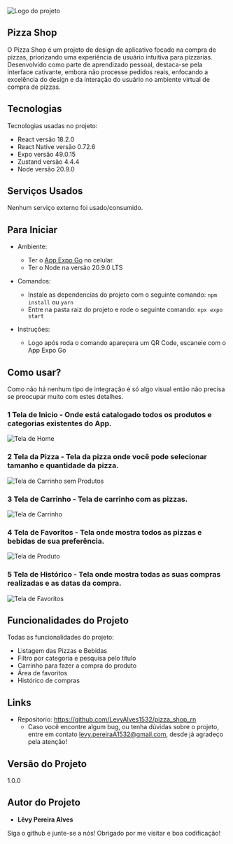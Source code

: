 ![Logo do projeto](https://github.com/LevyAlves1532/pizza_shop_rn/blob/master/assets/icon.png)

## Pizza Shop
O Pizza Shop é um projeto de design de aplicativo focado na compra de pizzas, priorizando uma experiência de usuário intuitiva para pizzarias. Desenvolvido como parte de aprendizado pessoal, destaca-se pela interface cativante, embora não processe pedidos reais, enfocando a excelência do design e da interação do usuário no ambiente virtual de compra de pizzas.

## Tecnologias

Tecnologias usadas no projeto:

  * React versão 18.2.0
  * React Native versão 0.72.6
  * Expo versão 49.0.15
  * Zustand versão 4.4.4
  * Node versão 20.9.0

## Serviços Usados

Nenhum serviço externo foi usado/consumido.

## Para Iniciar

  * Ambiente:
    - Ter o [App Expo Go](https://play.google.com/store/apps/details?id=host.exp.exponent&hl=pt&gl=US) no celular.
    - Ter o Node na versão 20.9.0 LTS
  
  * Comandos:
    - Instale as dependencias do projeto com o seguinte comando: `npm install` ou `yarn`
    - Entre na pasta raiz do projeto e rode o seguinte comando: `npx expo start`

  * Instruções:
    - Logo após roda o comando apareçera um QR Code, escaneie com o App Expo Go

## Como usar?

Como não há nenhum tipo de integração é só algo visual então não precisa se preocupar muito com estes detalhes.

### 1 Tela de Inicio - Onde está catalogado todos os produtos e categorias existentes do App.

![Tela de Home](https://github.com/LevyAlves1532/pizza_shop_rn/blob/master/assets/readme/home.jpeg)

### 2 Tela da Pizza - Tela da pizza onde você pode selecionar tamanho e quantidade da pizza.

![Tela de Carrinho sem Produtos](https://github.com/LevyAlves1532/pizza_shop_rn/blob/master/assets/readme/pizza.jpeg)

### 3 Tela de Carrinho - Tela de carrinho com as pizzas.

![Tela de Carrinho](https://github.com/LevyAlves1532/pizza_shop_rn/blob/master/assets/readme/cart.jpeg)

### 4 Tela de Favoritos - Tela onde mostra todos as pizzas e bebidas de sua preferência.

![Tela de Produto](https://github.com/LevyAlves1532/pizza_shop_rn/blob/master/assets/readme/favorites.jpeg)

### 5 Tela de Histórico - Tela onde mostra todas as suas compras realizadas e as datas da compra.

![Tela de Favoritos](https://github.com/LevyAlves1532/pizza_shop_rn/blob/master/assets/readme/historic.jpeg)

## Funcionalidades do Projeto

Todas as funcionalidades do projeto:
  - Listagem das Pizzas e Bebidas
  - Filtro por categoria e pesquisa pelo título
  - Carrinho para fazer a compra do produto
  - Área de favoritos
  - Histórico de compras

## Links

  * Repositorio: https://github.com/LevyAlves1532/pizza_shop_rn
    - Caso você encontre algum bug, ou tenha dúvidas sobre o projeto, entre em contato levy.pereiraA1532@gmail.com, desde já agradeço pela atenção!

  ## Versão do Projeto

  1.0.0

  ## Autor do Projeto

  * **Lêvy Pereira Alves**

  Siga o github e junte-se a nós!
  Obrigado por me visitar e boa codificação!
